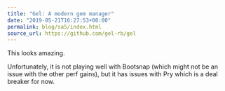 ```yaml
---
title: "Gel: A modern gem manager"
date: "2019-05-21T16:27:53+00:00"
permalink: blog/sa5/index.html
source_url: https://github.com/gel-rb/gel
---
```


This looks amazing.

Unfortunately, it is not playing well with Bootsnap (which might not be an issue with the other perf gains), but it has issues with Pry which is a deal breaker for now.
